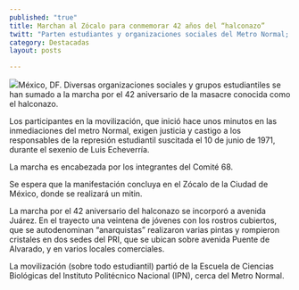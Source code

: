 ```yaml
---
published: "true"
title: Marchan al Zócalo para conmemorar 42 años del “halconazo”
twitt: "Parten estudiantes y organizaciones sociales del Metro Normal; son encabezados por el Comité 68. "
category: Destacadas
layout: posts

---
```


![](http://i.imgur.com/dIpEOVNm.jpg)México, DF. Diversas organizaciones sociales y grupos estudiantiles se han sumado a la marcha por el 42 aniversario de la masacre conocida como el halconazo.

Los participantes en la movilización, que inició hace unos minutos en las inmediaciones del metro Normal, exigen justicia y castigo a los responsables de la represión estudiantil suscitada el 10 de junio de 1971, durante el sexenio de Luis Echeverría.

La marcha es encabezada por los integrantes del Comité 68.

Se espera que la manifestación concluya en el Zócalo de la Ciudad de México, donde se realizará un mitin.

La marcha por el 42 aniversario del halconazo se incorporó a avenida Juárez. En el trayecto una veintena de jóvenes con los rostros cubiertos, que se autodenominan “anarquistas” realizaron varias pintas y rompieron cristales en dos sedes del PRI, que se ubican sobre avenida Puente de Alvarado, y en varios locales comerciales.

La movilización  (sobre todo estudiantil) partió de la Escuela de Ciencias Biológicas del Instituto Politécnico Nacional (IPN), cerca del Metro Normal.

